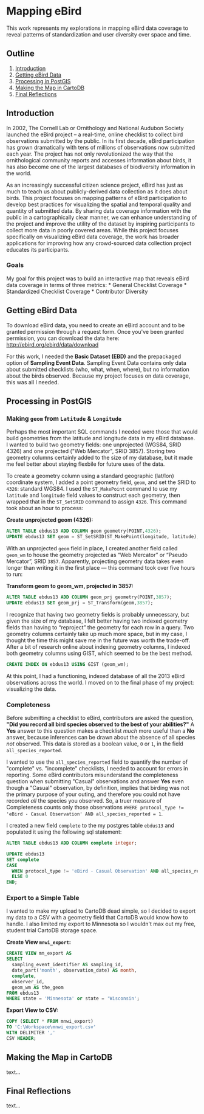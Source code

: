 # Mapping eBird

This work represents my explorations in mapping eBird data coverage to reveal patterns of standardization and user diversity over space and time.

## Outline
1. [Introduction](#introduction)
2. [Getting eBird Data](#getting-ebird-data)
3. [Processing in PostGIS](#processing-in-postgis)
4. [Making the Map in CartoDB](#making-the-map-in-cartodb)
5. [Final Reflections](#final-reflections)

## Introduction

In 2002, The Cornell Lab or Ornithology and National Audubon Society launched the eBird project – a real-time, online checklist to collect bird observations submitted by the public. In its first decade, eBird participation has grown dramatically with tens of millions of observations now submitted each year. The project has not only revolutionized the way that the ornithological community reports and accesses information about birds, it has also become one of the largest databases of biodiversity information in the world.

As an increasingly successful citizen science project, eBird has just as much to teach us about publicly-derived data collection as it does about birds. This project focuses on mapping patterns of eBird participation to develop best practices for visualizing the spatial and temporal quality and quantity of submitted data. By sharing data coverage information with the public in a cartographically clear manner, we can enhance understanding of the project and improve the utility of the dataset by inspiring participants to collect more data in poorly covered areas. While this project focuses specifically on visualizing eBird data coverage, the work has broader applications for improving how any crowd-sourced data collection project educates its participants.

### Goals
My goal for this project was to build an interactive map that reveals eBird data coverage in terms of three metrics:
	* General Checklist Coverage
	* Standardized Checklist Coverage
	* Contributor Diversity

## Getting eBird Data

To download eBird data, you need to create an eBird account and to be granted permission through a request form. Once you've been granted permission, you can download the data here: http://ebird.org/ebird/data/download

For this work, I needed the **Basic Dataset (EBD)** and the prepackaged option of **Sampling Event Data**. Sampling Event Data contains only data about submitted checklists (who, what, when, where), but no information about the birds observed. Because my project focuses on data coverage, this was all I needed.

## Processing in PostGIS

### Making `geom` from `Latitude` & `Longitude`

Perhaps the most important SQL commands I needed were those that would build geometries from the latitude and longitude data in my eBird database. I wanted to build two geometry fields: one unprojected (WGS84, SRID 4326) and one projected ("Web Mercator", SRID 3857). Storing two geometry columns certainly added to the size of my database, but it made me feel better about staying flexbile for future uses of the data.

To create a geometry column using a standard geographic (lat/lon) coordinate system, I added a point geometry field, `geom`, and set the SRID to `4326`: standard WGS84. I used the `ST_MakePoint` command to use my `latitude` and `longitude` field values to construct each geometry, then wrapped that in the `ST_SetSRID` command to assign `4326`. This command took about an hour to process:

**Create unprojected geom (4326):**

```sql
ALTER TABLE ebdus13 ADD COLUMN geom geometry(POINT,4326);
UPDATE ebdus13 SET geom = ST_SetSRID(ST_MakePoint(longitude, latitude),4326);
```

With an unprojected `geom` field in place, I created another field called `geom_wm` to house the geometry projected as “Web Mercator” or “Pseudo Mercator”, SRID `3857`. Apparently, projecting geometry data takes even longer than writing it in the first place — this command took over five hours to run:

**Transform geom to geom_wm, projected in 3857:**

```sql
ALTER TABLE ebdus13 ADD COLUMN geom_prj geometry(POINT,3857);
UPDATE ebdus13 SET geom_prj = ST_Transform(geom,3857);
```

I recognize that having two geometry fields is probably unnecessary, but given the size of my database, I felt better having two indexed geometry fields than having to “reproject” the geometry for each row in a query. Two geometry columns certainly take up much more space, but in my case, I thought the time this might save me in the future was worth the trade-off. After a bit of research online about indexing geometry columns, I indexed both geometry columns using GIST, which seemed to be the best method.

```sql
CREATE INDEX ON ebdus13 USING GIST (geom_wm);
```

At this point, I had a functioning, indexed database of all the 2013 eBird observations across the world. I moved on to the final phase of my project: visualizing the data.

### Completeness

Before submitting a checklist to eBird, contributors are asked the question, **"Did you record all bird species observed to the best of your abilities?"** A **Yes** answer to this question makes a checklist *much* more useful than a **No** answer, because inferences can be drawn about the absence of all species *not* observed. This data is stored as a boolean value, `0` or `1`, in the field `all_species_reported`.

I wanted to use the `all_species_reported` field to quantify the number of "complete" vs. "incomplete" checklists, I needed to account for errors in reporting. Some eBird contributors misunderstand the completeness question when submitting "Casual" observations and answer **Yes** even though a "Casual" observation, by definition, implies that birding was not the primary purpose of your outing, and therefore you could not have recorded *all* the species you observed. So, a truer measure of Completeness counts only those observations `WHERE protocol_type != 'eBird - Casual Observation' AND all_species_reported = 1`.

I created a new field `complete` to the my postgres table `ebdus13` and populated it using the following sql statement:

```sql
ALTER TABLE ebdus13 ADD COLUMN complete integer;

UPDATE ebdus13
SET complete
CASE 
  WHEN protocol_type != 'eBird - Casual Observation' AND all_species_reported = 1 THEN 1
  ELSE 0
END;
```

### Export to a Simple Table

I wanted to make my upload to CartoDB dead simple, so I decided to export my data to a CSV with a geometry field that CartoDB would know how to handle. I also limited my export to Minnesota so I wouldn't max out my free, student trial CartoDB storage space.

**Create View `mnwi_export`:**

```sql
CREATE VIEW mn_export AS
SELECT 
  sampling_event_identifier AS sampling_id,
  date_part('month', observation_date) AS month,
  complete,
  observer_id,
  geom_wm AS the_geom
FROM ebdus13
WHERE state = 'Minnesota' or state = 'Wisconsin';
```

**Export View to CSV:**

```sql
COPY (SELECT * FROM mnwi_export)
TO 'C:\Workspace\mnwi_export.csv'
WITH DELIMITER ','
CSV HEADER;
```

## Making the Map in CartoDB

text...

## Final Reflections

text...
